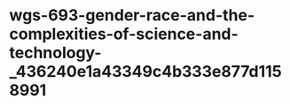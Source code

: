 # wgs-693-gender-race-and-the-complexities-of-science-and-technology-_436240e1a43349c4b333e877d1158991